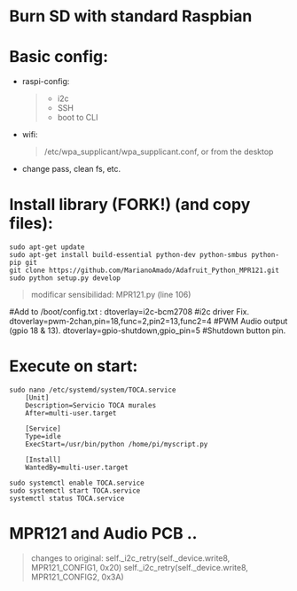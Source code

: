 # Burn SD with standard Raspbian

# Basic config:
- 	raspi-config:
	> - i2c
	> - SSH
	> - boot to CLI
-	wifi:
	>/etc/wpa_supplicant/wpa_supplicant.conf, or from the desktop
- 	change pass, clean fs, etc.

# Install library (FORK!) (and copy files):
	sudo apt-get update
    sudo apt-get install build-essential python-dev python-smbus python-pip git
    git clone https://github.com/MarianoAmado/Adafruit_Python_MPR121.git
    sudo python setup.py develop

>modificar sensibilidad: MPR121.py (line 106)

#Add to /boot/config.txt :
	dtoverlay=i2c-bcm2708  #i2c driver Fix.
	dtoverlay=pwm-2chan,pin=18,func=2,pin2=13,func2=4  #PWM Audio output (gpio 18 & 13).
	dtoverlay=gpio-shutdown,gpio_pin=5  #Shutdown button pin.

# Execute on start:
	sudo nano /etc/systemd/system/TOCA.service
		[Unit]
		Description=Servicio TOCA murales
		After=multi-user.target

		[Service]
		Type=idle
		ExecStart=/usr/bin/python /home/pi/myscript.py

		[Install]
		WantedBy=multi-user.target

	sudo systemctl enable TOCA.service
	sudo systemctl start TOCA.service
	systemctl status TOCA.service

# MPR121 and Audio PCB ..

>changes to original:
self._i2c_retry(self._device.write8, MPR121_CONFIG1, 0x20) 
self._i2c_retry(self._device.write8, MPR121_CONFIG2, 0x3A)				   
